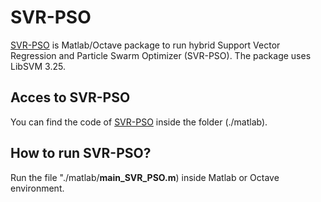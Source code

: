 # SVR-PSO

[SVR-PSO](https://github.com/SaadDAHMANI/SVR_PSO) is Matlab/Octave package to run hybrid Support Vector Regression and Particle Swarm Optimizer (SVR-PSO). The package uses LibSVM 3.25.

## Acces to SVR-PSO
You can find the code of [SVR-PSO](https://github.com/SaadDAHMANI/SVR_PSO/tree/main/matlab) inside the folder (./matlab).

## How to run SVR-PSO?

Run the file "./matlab/**main_SVR_PSO.m**) inside Matlab or Octave environment.  